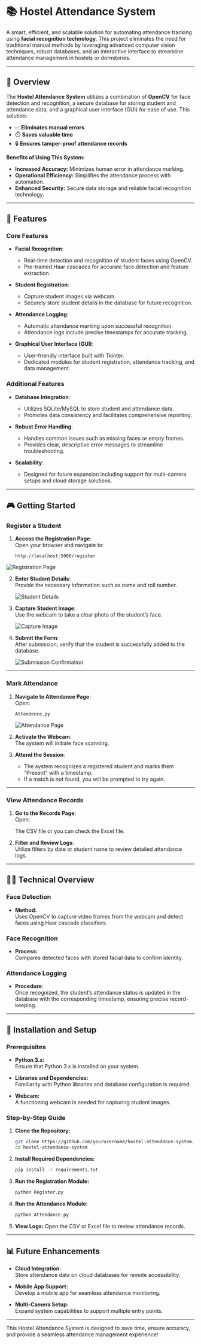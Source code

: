 # 📚 Hostel Attendance System

A smart, efficient, and scalable solution for automating attendance tracking using **facial recognition technology**. This project eliminates the need for traditional manual methods by leveraging advanced computer vision techniques, robust databases, and an interactive interface to streamline attendance management in hostels or dormitories.

---

## 🚀 Overview

The **Hostel Attendance System** utilizes a combination of **OpenCV** for face detection and recognition, a secure database for storing student and attendance data, and a graphical user interface (GUI) for ease of use. This solution:

- ✅ **Eliminates manual errors**
- ⏱️ **Saves valuable time**
- 🔒 **Ensures tamper-proof attendance records**

**Benefits of Using This System:**
- **Increased Accuracy:** Minimizes human error in attendance marking.
- **Operational Efficiency:** Simplifies the attendance process with automation.
- **Enhanced Security:** Secure data storage and reliable facial recognition technology.

---

## 🔧 Features

### Core Features

- **Facial Recognition**:
  - Real-time detection and recognition of student faces using OpenCV.
  - Pre-trained Haar cascades for accurate face detection and feature extraction.

- **Student Registration**:
  - Capture student images via webcam.
  - Securely store student details in the database for future recognition.

- **Attendance Logging**:
  - Automatic attendance marking upon successful recognition.
  - Attendance logs include precise timestamps for accurate tracking.

- **Graphical User Interface (GUI)**:
  - User-friendly interface built with Tkinter.
  - Dedicated modules for student registration, attendance tracking, and data management.

### Additional Features

- **Database Integration**:
  - Utilizes SQLite/MySQL to store student and attendance data.
  - Promotes data consistency and facilitates comprehensive reporting.

- **Robust Error Handling**:
  - Handles common issues such as missing faces or empty frames.
  - Provides clear, descriptive error messages to streamline troubleshooting.

- **Scalability**:
  - Designed for future expansion including support for multi-camera setups and cloud storage solutions.

---

## 🎮 Getting Started

### Register a Student

1. **Access the Registration Page**:  
   Open your browser and navigate to:

   `http://localhost:5000/register`

  <img src="![Screenshot (260)](https://github.com/user-attachments/assets/6b518a88-20d2-4fdc-a78f-dd3d861279e5)
" alt="Registration Page">


2. **Enter Student Details**:  
   Provide the necessary information such as name and roll number.

   ![Student Details](https://example.com/student-details.png)

3. **Capture Student Image**:  
   Use the webcam to take a clear photo of the student’s face.

   ![Capture Image](https://example.com/capture-image.png)

4. **Submit the Form**:  
   After submission, verify that the student is successfully added to the database.

   ![Submission Confirmation](https://example.com/submission-confirmation.png)

---

### Mark Attendance

1. **Navigate to Attendance Page**:  
   Open:

   `Attendence.py`

   ![Attendance Page](https://example.com/attendance-page.png)

2. **Activate the Webcam**:  
   The system will initiate face scanning.

3. **Attend the Session**:  
   - The system recognizes a registered student and marks them “Present” with a timestamp.
   - If a match is not found, you will be prompted to try again.

---

### View Attendance Records

1. **Go to the Records Page**:  
   Open:

   The CSV file or you can check the Excel file.

2. **Filter and Review Logs**:  
   Utilize filters by date or student name to review detailed attendance logs.

---

## 🧑‍💻 Technical Overview

### Face Detection
- **Method:**  
  Uses OpenCV to capture video frames from the webcam and detect faces using Haar cascade classifiers.
  
### Face Recognition
- **Process:**  
  Compares detected faces with stored facial data to confirm identity.

### Attendance Logging
- **Procedure:**  
  Once recognized, the student’s attendance status is updated in the database with the corresponding timestamp, ensuring precise record-keeping.

---

## 📝 Installation and Setup

### Prerequisites

- **Python 3.x:**  
  Ensure that Python 3.x is installed on your system.

- **Libraries and Dependencies:**  
  Familiarity with Python libraries and database configuration is required.
  
- **Webcam:**  
  A functioning webcam is needed for capturing student images.

### Step-by-Step Guide

1. **Clone the Repository:**
   ```bash
   git clone https://github.com/yourusername/hostel-attendance-system.git
   cd hostel-attendance-system
   ```

2. **Install Required Dependencies:**
   ```bash
   pip install -r requirements.txt
   ```

3. **Run the Registration Module:**
   ```bash
   python Register.py
   ```

4. **Run the Attendance Module:**
   ```bash
   python Attendance.py
   ```

5. **View Logs:**
   Open the CSV or Excel file to review attendance records.

---

## 📊 Future Enhancements

- **Cloud Integration:**  
  Store attendance data on cloud databases for remote accessibility.

- **Mobile App Support:**  
  Develop a mobile app for seamless attendance monitoring.

- **Multi-Camera Setup:**  
  Expand system capabilities to support multiple entry points.

---

This Hostel Attendance System is designed to save time, ensure accuracy, and provide a seamless attendance management experience!
